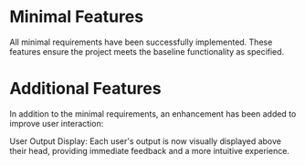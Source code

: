 # Minimal Features
All minimal requirements have been successfully implemented. These features ensure the project meets the baseline functionality as specified.

# Additional Features
In addition to the minimal requirements, an enhancement has been added to improve user interaction:

User Output Display: Each user's output is now visually displayed above their head, providing immediate feedback and a more intuitive experience.
